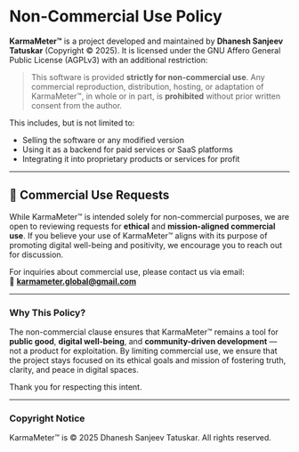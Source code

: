 # Non-Commercial Use Policy

**KarmaMeter™** is a project developed and maintained by **Dhanesh Sanjeev Tatuskar** (Copyright © 2025). It is licensed under the GNU Affero General Public License (AGPLv3) with an additional restriction:

> This software is provided **strictly for non-commercial use**. Any commercial reproduction, distribution, hosting, or adaptation of KarmaMeter™, in whole or in part, is **prohibited** without prior written consent from the author.

This includes, but is not limited to:
- Selling the software or any modified version
- Using it as a backend for paid services or SaaS platforms
- Integrating it into proprietary products or services for profit

---

## 📩 Commercial Use Requests

While KarmaMeter™ is intended solely for non-commercial purposes, we are open to reviewing requests for **ethical** and **mission-aligned commercial use**. If you believe your use of KarmaMeter™ aligns with its purpose of promoting digital well-being and positivity, we encourage you to reach out for discussion.

For inquiries about commercial use, please contact us via email:  
📧 **karmameter.global@gmail.com**

---

### Why This Policy?

The non-commercial clause ensures that KarmaMeter™ remains a tool for **public good**, **digital well-being**, and **community-driven development** — not a product for exploitation. By limiting commercial use, we ensure that the project stays focused on its ethical goals and mission of fostering truth, clarity, and peace in digital spaces.

Thank you for respecting this intent.

---

### Copyright Notice

KarmaMeter™ is © 2025 Dhanesh Sanjeev Tatuskar. All rights reserved.
